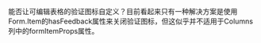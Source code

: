 能否让可编辑表格的验证图标自定义？目前看起来只有一种解决方案是使用Form.Item的hasFeedback属性来关闭验证图标，但这似乎并不适用于Columns列中的formItemProps属性。
